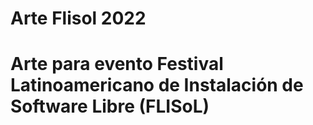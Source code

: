 # Arte Flisol 2022
# Arte para evento Festival Latinoamericano de Instalación de Software Libre (FLISoL)
